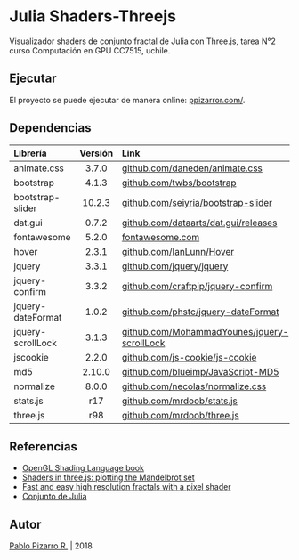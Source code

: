 # Julia Shaders-Threejs

Visualizador shaders de conjunto fractal de Julia con Three.js, tarea N°2 curso Computación en GPU CC7515, uchile.

## Ejecutar

El proyecto se puede ejecutar de manera online: [ppizarror.com/](https://ppizarror.com/tareas-CC7515/tarea-02-shaders/).

## Dependencias

| Librería | Versión | Link |
| :-- | :--: | :-- |
| animate.css | 3.7.0 | <a href="https://github.com/daneden/animate.css">github.com/daneden/animate.css</a> |
| bootstrap | 4.1.3 | <a href="https://github.com/twbs/bootstrap">github.com/twbs/bootstrap</a> |
| bootstrap-slider | 10.2.3 | <a href="https://github.com/seiyria/bootstrap-slider">github.com/seiyria/bootstrap-slider</a> |
| dat.gui | 0.7.2 | <a href="https://github.com/dataarts/dat.gui/releases">github.com/dataarts/dat.gui/releases</a> |
| fontawesome | 5.2.0 | <a href="https://fontawesome.com">fontawesome.com</a> |
| hover | 2.3.1 | <a href="https://github.com/IanLunn/Hover">github.com/IanLunn/Hover</a> |
| jquery | 3.3.1 | <a href="https://github.com/jquery/jquery">github.com/jquery/jquery</a> |
| jquery-confirm | 3.3.2 | <a href="https://github.com/craftpip/jquery-confirm">github.com/craftpip/jquery-confirm</a> |
| jquery-dateFormat | 1.0.2 | <a href="https://github.com/phstc/jquery-dateFormat">github.com/phstc/jquery-dateFormat</a> |
| jquery-scrollLock | 3.1.3 | <a href="https://github.com/MohammadYounes/jquery-scrollLock">github.com/MohammadYounes/jquery-scrollLock</a> |
| jscookie | 2.2.0 | <a href="https://github.com/js-cookie/js-cookie">github.com/js-cookie/js-cookie</a> |
| md5 | 2.10.0 | <a href="https://github.com/blueimp/JavaScript-MD5">github.com/blueimp/JavaScript-MD5</a> |
| normalize | 8.0.0 | <a href="https://github.com/necolas/normalize.css">github.com/necolas/normalize.css</a> |
| stats.js | r17 | <a href="https://github.com/mrdoob/stats.js">github.com/mrdoob/stats.js</a> |
| three.js | r98 | <a href="https://github.com/mrdoob/three.js">github.com/mrdoob/three.js</a> |

## Referencias

- [OpenGL Shading Language book](https://www.opengl.org/documentation/books.html#oglsl)
- [Shaders in three.js: plotting the Mandelbrot set](https://pappubahry.com/misc/webgl/mandelbrot)
- [Fast and easy high resolution fractals with a pixel shader](http://nuclear.mutantstargoat.com/articles/sdr_fract)
- [Conjunto de Julia](https://es.wikipedia.org/wiki/Conjunto_de_Julia)

## Autor

[Pablo Pizarro R.](http://ppizarror.com) | 2018